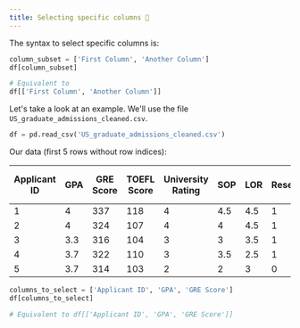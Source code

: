 ```yaml
---
title: Selecting specific columns 🧬
---
```


The syntax to select specific columns is:

```python
column_subset = ['First Column', 'Another Column']
df[column_subset]

# Equivalent to
df[['First Column', 'Another Column']]
```

Let's take a look at an example. We'll use the file `US_graduate_admissions_cleaned.csv`.

```python
df = pd.read_csv('US_graduate_admissions_cleaned.csv')
```

Our data (first 5 rows without row indices):

| Applicant ID | GPA | GRE Score | TOEFL Score | University Rating | SOP | LOR | Research | Chance of Admit |
| ------------ | --- | --------- | ----------- | ----------------- | --- | --- | -------- | --------------- |
| 1            | 4   | 337       | 118         | 4                 | 4.5 | 4.5 | 1        | 0.92            |
| 2            | 4   | 324       | 107         | 4                 | 4   | 4.5 | 1        | 0.76            |
| 3            | 3.3 | 316       | 104         | 3                 | 3   | 3.5 | 1        | 0.72            |
| 4            | 3.7 | 322       | 110         | 3                 | 3.5 | 2.5 | 1        | 0.8             |
| 5            | 3.7 | 314       | 103         | 2                 | 2   | 3   | 0        | 0.65            |

```python
columns_to_select = ['Applicant ID', 'GPA', 'GRE Score']
df[columns_to_select]

# Equivalent to df[['Applicant ID', 'GPA', 'GRE Score']]
```
